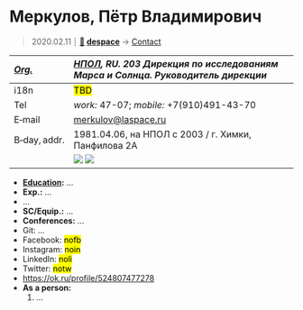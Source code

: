# Меркулов, Пётр Владимирович
> 2020.02.11 ┊ **[🚀](../index/index.md) [despace](index.md)** → [Contact](contact.md)

|*[Org.](contact.md)*|*[НПОЛ](zz_НПОЛ.md), RU. 203 Дирекция по исследованиям Марса и Солнца. Руководитель дирекции*|
|:--|:--|
|i18n| <mark>TBD</mark> |
|Tel| *work:* 47-07; *mobile:* +7(910)491-43-70 |
|E‑mail| <merkulov@laspace.ru> |
|B‑day, addr.| 1981.04.06, на НПОЛ с 2003 / г. Химки, Панфилова 2А |
|| [![](f/contact/m/merkulov_001_photo_thumb.jpg)](f/contact/m/merkulov_001_photo.jpg) [![](f/contact/m/merkulov_001_sign_thumb.jpg)](f/contact/m/merkulov_001_sign.png) |

   - **[Education](edu.md):** …
   - **Exp.:** …
   - …
   - **SC/Equip.:** …
   - **Conferences:** …
   - Git: …
   - Facebook: <mark>nofb</mark>
   - Instagram: <mark>noin</mark>
   - LinkedIn: <mark>noli</mark>
   - Twitter: <mark>notw</mark>
   - <https://ok.ru/profile/524807477278>
   - **As a person:**
      1. …
